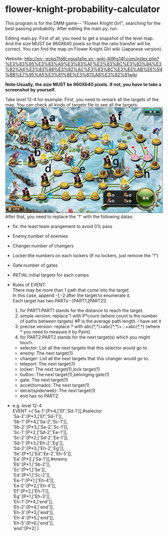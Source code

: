 # flower-knight-probability-calculator
This program is for the DMM game-- "Flower Knight Girl", searching for the best passing probability.
After editing the main.py, run.

Editing main.py:
First of all, you need to get a snapshot of the level map.
And the size MUST be 960X640 pixels so that the ratio transfer will be correct.
You can find the map on Flower Knight Girl wiki (Japanese version).

Website:
http://xn--eckq7fg8cygsa1a1je.xn--wiki-4i9hs14f.com/index.php?%E3%83%95%E3%83%A9%E3%83%AF%E3%83%BC%E3%83%8A%E3%82%A4%E3%83%88%E3%82%AC%E3%83%BC%E3%83%AB%E6%94%BB%E7%95%A5%E3%81%BE%E3%81%A8%E3%82%81wiki

**Note:Usually, the size MUST be 960X640 pixels. If not, you have to take a screenshot by yourself.**

Take level 12-4 for example:
First, you need to remark all the targets of the map. You can check all kinds of targets file to see all the targets.
![alt tag](https://raw.githubusercontent.com/JAG3R/flower-knight-probability-calculator/master/12-4(example).png)
After that, you need to replace the '?' with the following datas:  
* fix: the least team arangement to avoid 0% pass  
* Enemy:number of enemies  
* Changer:number of changers  
* Locker:the numbers on each lockers (If no lockers, just remove the '?')  
* Gate:number of gates  
* INITIAL:initial targets for each camps  

* Rules of EVENT:  
There may be more than 1 path that come into the target.  
In this case, append -1,-2 after the target to enumerate it.  
Each target has two PARTs--[PART1,[PART2]]  
  1. for PART1:PART1 stands for the distance to reach the target.  
    1. simple version: replace ? with P\*count (where count is the number of paths between targets) #P is the average path length. I have set it  
    2. precise version: replace ? with abc(\*,\*)+abc(\*,\*)+...+abc(\*,\*) (where \* you need to measure it by Paint)  
  2. for PART2:PART2 stands for the next target(s) which you might touch.  
    * selector: List all the next targets that this selector would go to.  
    * enemy: The next target(1)  
    * changer: List all the next targets that this changer would go to.  
    * teleport: The next target(1)  
    * locker: The next target(1),lock target(1)  
    * button: The next target(1),belonging gate(1)  
    * gate: The next target(1)  
    * accel(tornado): The next target(1)  
    * decel(spiderweb): The next target(1)  
    * end has no PART2.  

* e.g. level 12-4  
EVENT ={'Sa-1':[P\*4,['Ef','Sd-1']],#selector  
									'Sa-2':[P\*3,['Ef','Sd-1']],  
'Sb-1':[P\*4,['Sa-2','Sc-1']],  
'Sb-2':[P\*3,['Sa-2','Sc-1']],  
'Sc-1':[P\*2,['Sd-2','Ee-1']],  
'Sc-2':[P\*2,['Sd-2','Ee-1']],  
'Sd-1':[P\*3,['Eh-2','Eg']],  
'Sd-2':[P\*3,['Eh-2','Eg']],  
'Se':[P\*1,['Ed','Ee-2','Eh-5']],  
'Ea':[P\*2,['Sa-1']],#enemy  
'Eb':[P\*1,['Sb-2']],  
'Ec':[P\*1,['Se']],  
'Ed':[P\*1,['Sc-2']],  
'Ee-1':[P\*1,['Eh-4']],  
'Ee-2':[P\*2,['Eh-4']],  
'Ef':[P\*2,['Eh-1']],  
'Eg':[P\*1,['Eh-3']],  
'Eh-1':[P\*4,['end']],  
'Eh-2':[P\*4,['end']],  
'Eh-3':[P\*3,['end']],  
'Eh-4':[P\*5,['end']],  
'Eh-5':[P\*6,['end']],  
'end':[P\*2]
}

